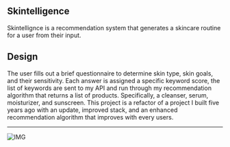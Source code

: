 ## Skintelligence

Skintellignce is a recommendation system that generates a skincare routine for a user from their input.

## Design

The user fills out a brief questionnaire to determine skin type, skin goals, and their sensitivity. Each answer is assigned a specific keyword score, the list of keywords are sent to my API and run through my recommendation algorithm that returns a list of products. Specifically, a cleanser, serum, moisturizer, and sunscreen. This project is a refactor of a project I built five years ago with an update, improved stack, and an enhanced recommendation algorithm that improves with every users.

---

![IMG](https://i.ibb.co/wZgKSrXf/Screen-Shot-2025-03-18-at-6-29-09-PM.png)

